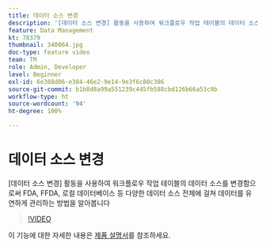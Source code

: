 ```yaml
---
title: 데이터 소스 변경
description: '[데이터 소스 변경] 활동을 사용하여 워크플로우 작업 테이블의 데이터 소스를 변경함으로써 FDA, FFDA, 로컬 데이터베이스 등 다양한 데이터 소스 전체에 걸쳐 데이터를 유연하게 관리하는 방법을 알아봅니다'
feature: Data Management
kt: 78379
thumbnail: 340064.jpg
doc-type: feature video
team: TM
role: Admin, Developer
level: Beginner
exl-id: 6e308d06-e384-46e2-9e14-9e3f6c80c386
source-git-commit: b1b8d8a99a551239c445fb588cbd126b66a53c9b
workflow-type: ht
source-wordcount: '94'
ht-degree: 100%

---
```


# 데이터 소스 변경

[데이터 소스 변경] 활동을 사용하여 워크플로우 작업 테이블의 데이터 소스를 변경함으로써 FDA, FFDA, 로컬 데이터베이스 등 다양한 데이터 소스 전체에 걸쳐 데이터를 유연하게 관리하는 방법을 알아봅니다

>[!VIDEO](https://video.tv.adobe.com/v/340064?quality=12&learn=on)

이 기능에 대한 자세한 내용은 [제품 설명서](https://experienceleague.adobe.com/docs/campaign/campaign-v8/config/workflows.html?lang=ko#change-data-source-activity)를 참조하세요.
